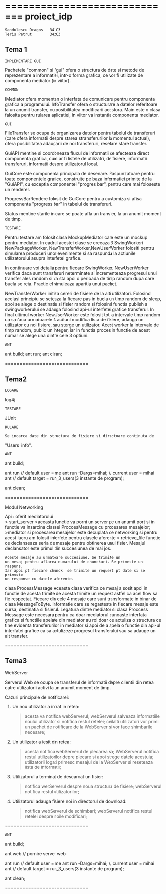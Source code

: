 =============================
proiect_idp
=============================

	Sandulescu Dragos	341C3
	Teris Petrut		342C3

Tema 1
-----------------------------


	IMPLEMENTARE GUI

Pachetele "common" si "gui" ofera o structura de date si metode de 
reprezentare a informatiei, intr-o forma grafica, ce vor fi utilizate de
componenta mediator (in viitor).


	COMMON

IMediator ofera momentan o interfata de comunicare pentru componenta grafica
a programului.
InfoTransfer ofera o structurare a datelor referitoare la un anumit transfer,
cu posibilitatea modificarii acestora.
Main este o clasa falosita pentru rularea aplicatiei, in viitor va instantia
componenta mediator.


	GUI

FileTransfer se ocupa de organizarea datelor pentru tabelul de transferuri
(care ofera informatii despre starea stransferurilor la momentul actual),
ofera posibilitatea adaugarii de noi transferuri, resetare stare transfer.
	
GuiAPI mentine si coordoneaza fluxul de informatii ce afecteaza direct
componenta grafica, cum ar fi listele de utilizatri, de fisiere, informatii
transferuri, informatii despre utilizatorul local.
	
GuiCore este componenta principala de desenare. Raspunzatoare pentru toate
componentele grafice, construite pe baza informatiei primite de la "GuiAPI",
cu exceptia componentei "progres bar", pentru care mai foloseste un renderer.
	
ProgressBarRendere folosit de GuiCore pentru a customiza si afisa
componenta "progress bar" in tabelul de transferuri.
	
Status mentine starile in care se poate afla un transfer, la un anumit
moment de timp.


	TESTARE

Pentru testare am folosit clasa MockupMediator care este un mockup pentru
mediator. In cadrul acestei clase se creeaza 3 SwingWorkeri NewPackageWorker,
NewTransferWorker,NewUserWorker folositi pentru simularea produceri unor
evenimente si sa raspunda la actiunile  utilizatorului asupra interfetei
grafice.

In continuare voi detalia pentru fiecare SwingWorker.
NewUserWorker  verifica daca sunt transferuri neterminate si incrementeaza
progresul unui transfer ales random si va sta apoi o perioada de timp random
dupa care bucla se reia. Practic el simuleaza aparitia unui pachet. 

NewTransferWorker initiza cereri de fisiere de la alti utilizatori.
Folosind acelasi principiu se seteaza la fiecare pas in bucla un timp random de
sleep,  apoi se alege o destinatie si fisier random si folosind functia publish
a swingworkerului se adauga folosind api-ul interfetei grafice transferul. In
final ultimul worker  NewUserWorker este folosit tot la intervale timp random 
ca sa faca urmatoarele 3 actiuni modifica lista de fisiere, adauga un 
utilizator cu noi  fisiere, sau sterge un utilizator. Acest worker la intervale
de timp random, public un integer, iar in functia proces in functie de acest
numar  se alege una dintre cele 3 optiuni.

	ANT

ant build;
ant run;
ant clean;

=============================


Tema2
-----------------------------



	LOGARE
log4j

	TESTARE
JUnit

	RULARE

	Se incarca date din structura de fisiere si directoare continuta de
"Users_info".


	ANT

ant build;

ant run					// default user = me
ant run -Dargs=mihai;	// current user = mihai
ant 					// default target = run_3_users(3 instante de program);

ant clean;

=============================



Modul Networking

Api : oferit mediatorului  
	> start_server
		>aceasta functie va porni un server pe un anumit port
		si in functie va insarcina classei ProccesMessage cu procesarea mesajelor;
		>mediator si procesarea mesajelor este decuplata de networking si 
		pentru acest lucru am folosit interfete pentru clasele aferente
	> retrieve_file  functie ce declanseaza seria de mesaje
	pentru obtinerea unui fisier. Mesajul declansator
	este primul din succesiunea de mai jos.
	
	Aceste mesaje au urmatoare succesiune. Se trimite un
	un mesaj pentru aflarea numarului de chunckuri. Se primeste un raspuns. 
	Iar apoi pt fiecare chunck  se trimite un request pt date si se primeste
	un response cu datele aferente.

clasa ProcessMessage
	Aceasta clasa verifica ce mesaj a sosit apoi in functie 
de acesta trimite de acesta trimite un request astfel ca acel
flow sa fie respectat.
	Fiecare din cele 4 mesaje care sunt transformate in binar de clasa 
	MessageToByte.
	Informatie care se regasteste in fiecare mesaje este
	sursa,  destinatia si fisierul.
	Legatura dintre mediator si clasa Proccess Message este 
necesara pentru ca doar mediatorul cunoaste interfata grafica
si functiile apelate din mediator au rol doar  de actuliza 
o structura ce tine evidenta  transferurilor in mediator
si apoi de a apela o functie din api-ul interfatei grafice
ca sa actulizeze progresul transferului sau sa adauge un alt
transfer.

	

=============================


Tema3
-----------------------------

WebServer


Serverul Web se ocupa de transferul de informatii depre clientii din retea catre 
utilizatorii activi la un anumit moment de timp.

Cazuri principale de notificarei:

1. Un nou utilizator a intrat in retea:
	> acesta va notifica webServerul;
	> webServerul salveaza informatiile noului utilizator si notifica
	restul retelei;
	> ceilalti utilizatori vor primi un pachet de notificare de la 
	WebServer si vor face shimbarile necesare;
		
2. Un utilizator a iesit din retea:
	> acesta notifica webServerul de plecarea sa;
	> WebServerul notifica restul utilizatorilor depre plecare si apoi strege datele acestuia;
	> utilizatorii logati primesc mesajul de la WebServer si reseteaza lista de informatii;
		
3. Utilizatorul a terminat de descarcat un fisier:
	> notifica werServerul despre noua structura de fisiere;
	> webServerul notifica restul utilizatorilor;
	
4. Utilizatorul adauga fisiere noi in directorul de download:
	> notifica webServerul de schimbari;
	> webServerul notifica restul retelei despre noile modificari;


	
=============================
	
	
	ANT

ant build;

ant web					// pornire server web

ant run					// default user = me
ant run -Dargs=mihai;	// current user = mihai
ant 					// default target = run_3_users(3 instante de program);

ant clean;


=============================